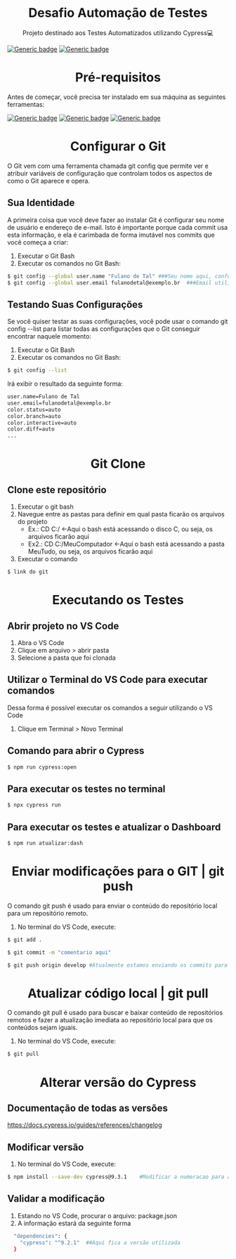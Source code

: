 <h1 align="center">Desafio Automação de Testes</h1>
<p align="center"> Projeto destinado aos Testes Automatizados utilizando Cypress💻 </p>

[![Generic badge](https://img.shields.io/badge/Cypress-v9.2.1-blue.svg)](https://docs.cypress.io/guides/references/changelog#9-2-1)
[![Generic badge](https://img.shields.io/badge/JavaScript--blue.svg)](https://devdocs.io/javascript/)

<h1 align="center">Pré-requisitos</h1>

Antes de começar, você precisa ter instalado em sua máquina as seguintes ferramentas:

[![Generic badge](https://img.shields.io/badge/Node-Download-green.svg)](https://nodejs.org/en/download/)
[![Generic badge](https://img.shields.io/badge/Git-Download-green.svg)](https://git-scm.com)
[![Generic badge](https://img.shields.io/badge/VS_Code-Download-green.svg)](https://code.visualstudio.com/download)

<h1 align="center">Configurar o Git</h1>

O Git vem com uma ferramenta chamada git config que permite ver e atribuir variáveis de configuração que controlam todos os aspectos de como o Git aparece e opera.

## Sua Identidade
A primeira coisa que você deve fazer ao instalar Git é configurar seu nome de usuário e endereço de e-mail. Isto é importante porque cada commit usa esta informação, e ela é carimbada de forma imutável nos commits que você começa a criar:

1. Executar o Git Bash
2. Executar os comandos no Git Bash: 
```bash
$ git config --global user.name "Fulano de Tal" ###Seu nome aqui, conforme nome definifo no GitHub
$ git config --global user.email fulanodetal@exemplo.br  ###Email utilizado no GitHub
```

## Testando Suas Configurações
Se você quiser testar as suas configurações, você pode usar o comando git config --list para listar todas as configurações que o Git conseguir encontrar naquele momento:

1. Executar o Git Bash
2. Executar os comandos no Git Bash: 
```bash
$ git config --list
```
Irá exibir o resultado da seguinte forma:
```bash
user.name=Fulano de Tal
user.email=fulanodetal@exemplo.br
color.status=auto
color.branch=auto
color.interactive=auto
color.diff=auto
...
```

<h1 align="center">Git Clone</h1>

## Clone este repositório

1. Executar o git bash
2. Navegue entre as pastas para definir em qual pasta ficarão os arquivos do projeto
    - Ex.: CD C:/   <-Aqui o bash está acessando o disco C, ou seja, os arquivos ficarão aqui
    - Ex2.: CD C:/MeuComputador <-Aqui o bash está acessando a pasta MeuTudo, ou seja, os arquivos ficarão aqui
3. Executar o comando
```bash
$ link do git
```

<h1 align="center">Executando os Testes</h1>

## Abrir projeto no VS Code
1. Abra o VS Code
2. Clique em arquivo > abrir pasta
3. Selecione a pasta que foi clonada

## Utilizar o Terminal do VS Code para executar comandos
Dessa forma é possível executar os comandos a seguir utilizando o VS Code

1. Clique em Terminal > Novo Terminal


## Comando para abrir o Cypress
```bash
$ npm run cypress:open
```

## Para executar os testes no terminal
```bash
$ npx cypress run
```

## Para executar os testes e atualizar o Dashboard
```bash
$ npm run atualizar:dash
```

<h1 align="center">Enviar modificações para o GIT | git push</h1>

O comando git push é usado para enviar o conteúdo do repositório local para um repositório remoto.

1. No terminal do VS Code, execute:
```bash
$ git add .
```
```bash
$ git commit -m "comentario aqui"
```
```bash
$ git push origin develop #Atualmente estamos enviando os commits para a branch develop
```

<h1 align="center">Atualizar código local | git pull</h1>
O comando git pull é usado para buscar e baixar conteúdo de repositórios remotos e fazer a atualização imediata ao repositório local para que os conteúdos sejam iguais.

1. No terminal do VS Code, execute:
```bash
$ git pull
```

<h1 align="center">Alterar versão do Cypress</h1>

## Documentação de todas as versões
https://docs.cypress.io/guides/references/changelog

## Modificar versão
1. No terminal do VS Code, execute:
```bash
$ npm install --save-dev cypress@9.3.1    #Modificar a numeracao para a versão que deseja
```
## Validar a modificação
1. Estando no VS Code, procurar o arquivo: package.json
2. A informação estará da seguinte forma
```bash
  "dependencies": {
    "cypress": "^9.2.1"  ##Aqui fica a versão utilizada
  }
```
